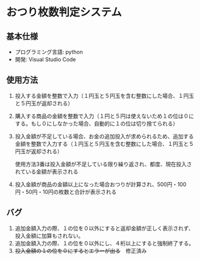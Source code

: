# おつり枚数判定システム
## 基本仕様
- プログラミング言語: python
- 開発: Visual Studio Code
## 使用方法
1. 投入する金額を整数で入力（１円玉と５円玉を含む整数にした場合、１円玉と５円玉が返却される）
2. 購入する商品の金額を整数で入力（１円と５円は使えないため１の位は０にする。もし０にしなかった場合、自動的に１の位は切り捨てられる）

3. 投入金額が不足している場合、お金の追加投入が求められるため、追加する金額を整数で入力する（１円玉と５円玉を含む整数にした場合、１円玉と５円玉が返却される）

   使用方法3番は投入金額が不足している限り繰り返され、都度、現在投入されている金額が表示される
4. 投入金額が商品の金額以上になった場合おつりが計算され、500円・100円・50円・10円の枚数と合計が表示される

## バグ
1. 追加金額入力の際、１の位を０以外にすると返却金額が正しく表示されず、投入金額に加算もされない。
2. 追加金額入力の際、１の位を０以外にし、４桁以上にすると強制終了する。
3. ~~投入金額の１の位を０にするとエラーが出る~~　修正済み
